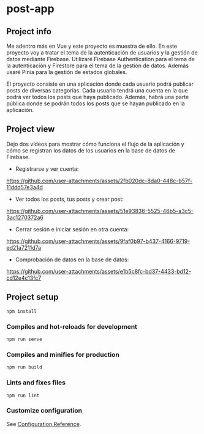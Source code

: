 # post-app

## Project info
Me adentro más en Vue y este proyecto es muestra de ello. En este proyecto voy a tratar
el tema de la autenticación de usuarios y la gestión de datos mediante Firebase.
Utilizaré Firebase Authentication para el tema de la autenticación y Firestore para el 
tema de la gestión de datos. Además usaré Pinia para la gestión de estados globales.

El proyecto consiste en una aplicación donde cada usuario podrá publicar posts de diversas categorías. Cada usuario tendrá una cuenta en la que podrá ver todos los posts que haya publicado. Además, habrá una parte pública donde se podrán todos los posts que se hayan publicado en la aplicación.

## Project view
Dejo dos vídeos para mostrar cómo funciona el flujo de la aplicación y cómo se registran los datos de los usuarios en la base de datos de Firebase.

- Registrarse y ver cuenta:

https://github.com/user-attachments/assets/2fb020dc-8da0-448c-b57f-11ddd57e3a4d

- Ver todos los posts, tus posts y crear post:

https://github.com/user-attachments/assets/51e93836-5525-46b5-a3c5-3ac1270372a6

- Cerrar sesión e iniciar sesión en otra cuenta:

https://github.com/user-attachments/assets/9faf0b97-b437-4166-9719-ed21a7211d7a

- Comprobación de datos en la base de datos:

https://github.com/user-attachments/assets/e1b5c8fc-bd37-4433-bd12-cd12e4c13fc7

## Project setup
```
npm install
```

### Compiles and hot-reloads for development
```
npm run serve
```

### Compiles and minifies for production
```
npm run build
```

### Lints and fixes files
```
npm run lint
```

### Customize configuration
See [Configuration Reference](https://cli.vuejs.org/config/).
